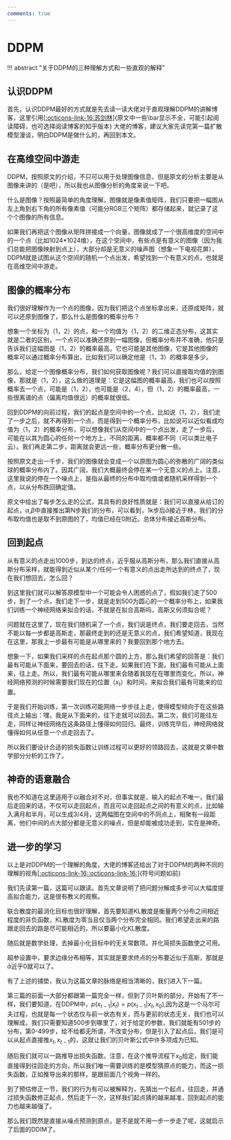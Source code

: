 ```yaml
---
comments: true
---
```


# DDPM

!!! abstract "关于DDPM的三种理解方式和一些直观的解释"

## 认识DDPM   

首先，认识DDPM最好的方式就是先去读一读大佬对于直观理解DDPM的讲解博客，这里引用[[:octicons-link-16:苏剑林](https://kexue.fm/archives/9119)]{原文中一些\bar显示不全，可能引起阅读障碍，也可选择阅读博客的知乎版本} 大佬的博客，建议大家先读完第一篇扩散模型漫谈，明白DDPM是做什么的，再回到本文。

## 在高维空间中游走

DDPM，按照原文的介绍，不只可以用于处理图像信息，但是原文的分析主要是从图像来讲的（是吧），所以我也从图像分析的角度来说一下吧。  

什么是图像？按照最简单的角度理解，图像就是像素值矩阵，我们只要把一幅图从左上角到右下角的所有像素值（可能分RGB三个矩阵）都存储起来，就记录了这个个图像的所有信息。  

如果我们再把这个图像从矩阵拼接成一个向量，图像就成了一个很高维度的空间中的一个点（比如1024*1024维），在这个空间中，有些点是有意义的图像（因为我们总能把图像映射到点上），大部分却是无意义的噪声图（想象一下电视花屏），DDPM就是试图从这个空间的随机一个点出发，希望找到一个有意义的点，也就是在高维空间中游走。

## 图像的概率分布

我们很好理解作为一个点的图像，因为我们把这个点坐标拿出来，还原成矩阵，就可以还原到图像了，那么什么是图像的概率分布？  

想象一个坐标为（1，2）的点，和一个均值为（1，2）的二维正态分布，这其实就是二者的区别，一个点可以准确还原到一幅图像，但概率分布并不准确，他只是告诉我们这幅图是（1，2）的概率最高，它也可能是其他图像，它是其他图像的概率可以通过概率分布算出，比如我们可以确定他是（1，3）的概率是多少。

那么，给定一个图像概率分布，我们如何获取图像呢？我们可以直接取均值的到图像，那就是（1，2），这么做的道理是：它是这幅图的概率最高，我们也可以按照概率去一个点，可能是（1，2），也可能是（2，4），但（1，2）的概率最高，一些很离谱的点（偏离均值很远）的概率就很低。  

回到DDPM的向前过程，我们的起点是空间中的一个点，比如说（1，2），我们走了一步之后，就不再得到一个点，而是得到一个概率分布，比如说可以近似看成均值为（1，2）的概率分布，可以想像我们从空间中的一个点出发，走了一步后，可能在以其为圆心的任何一个地方上，不同的距离，概率都不同（可以类比电子云）。我们再走第二步，距离就会更远一些，概率分布更分散一些。  

按照原文走出一千步，我们的图像就会变成一个以原图为圆心的弥散的广阔的类似球的概率分布内了。因其广阔，我们大概最终会停在某一个无意义的点上。注意，这里我说的停在一个噪点上，是指从最终的分布中取均值或者随机采样得到一个点，以从分布跌回确定值。  

原文中给出了每步怎么走的公式，其具有的良好性质就是：我们可以直接从给订的起点，$\alpha$,$\beta$中直接推出第N步我们的分布，可以看到，1k步后$\bar \alpha$接近于林，我们的分布取均值也是取不到原图的了，均值已经在0附近。总体分布接近高斯分布。

## 回到起点

从有意义的点走出1000步，到达的终点，近乎服从高斯分布，那么我们直接从高斯分布采样，就能得到近似从某个/任何一个有意义的点出走所达到的终点了，现在我们想回去，怎么回？  

到这里我们就可以解答原模型中一个可能会令人困惑的点了，假如我们走了500步，到了一个点，我们走下一步，就是走到500为圆心的一个概率分布上，如果我们训练一个神经网络来拟合的话，不就是在拟合高斯吗，高斯又何须拟合呢？  

问题就在这里了，现在我们随机采了一个点，我们说是终点，我们要走回去，当然不能以每一步都是高斯走，那最终走到的还是无意义的点，我们希望知道，我现在在这里，那我上一步最有可能是从哪里来的？我要回到那个地方去。  

想象一下，如果我们采样的点在起点那个圆的上方，那么我们希望的回答是：我们最有可能从下面来，要回去的话，往下走。如果我们在下面，我们最有可能从上面来，往上走。所以，我们最有可能从哪里来会随着我现在在哪里而变化，所以，神经网络预测的时候需要我们现在的位置（$x_t$）和时间，来拟合我们最有可能来的位置。  

于是我们开始训练，第一次训练可能网络一步步往上走，使得模型倾向于在这些路径点上输出：嘿，我是从下面来的，往下走就可以回去。第二次，我们可能往左走，同样让神经网络在这条路径上懂得如何回归。最终，训练完毕后，神经网络就懂得如何从任意一个点走回去了。 

所以我们要设计合适的损失函数让训练过程可以更好的领路回去，这就是文章中数学部分分析的工作了。

## 神奇的语意融合

我也不知道在这里适用于以融合对不对，但事实就是，输入的起点不唯一，我们最后走回来的话，不仅可以走回起点，而且可以走回起点之间的有意义的点，比如输入满月和半月，可以生成3/4月，这两幅图在空间中的不同点上，相聚有一段距离，他们中间的点大部分都是无意义的噪点，但是却能被成功走到，实在是神奇。  

## 进一步的学习

以上是对DDPM的一个理解的角度，大佬的博客还给出了对于DDPM的两种不同的理解的视角[[:octicons-link-16:](https://spaces.ac.cn/archives/9152)[:octicons-link-16:](https://kexue.fm/archives/9164)]{符号问题如前}  

我们先读第一篇，这篇可以跟读。首先文章说明了把问题分解成多步可以大幅度提高拟合能力，这是很有教义的观察。

联合散度的最消化目标也很好理解，首先要知道KL散度是衡量两个分布之间相近程度的非负函数，KL散度为零当且仅当两个分布完全相同。我们希望走出来的路跟走回去的路是尽可能相近的，所以要最小化KL散度。

随后就是数学处理，去掉最小化目标中的无关常数项。并化简损失函数使之可用。

超参设置中，要求边缘分布相等，其实就是要求终点的分布要近似于高斯，那就是$\bar \alpha$近乎0就可以了。

有了上述的铺垫，我认为这篇文章的脉络是相当清晰的，我们进入下一篇。

第三篇的前面一大部分都跟第一篇完全一样，但到了贝叶斯的部分，开始有了不一样，我们要知道，在DDPM中，$p(x_{t-1}|x_t) = p(x_{t-1}|x_t,x_0)$,因为这是一个马尔可夫过程，也就是每一个状态仅与前一状态有关，而与更前的状态无关，我们也可以理解成，我们只需要知道500步到哪里了，对于给定的参数，我们就能有501步的分布，第0-499步，给不给都无所谓，不改变分布，但是引入了起点后，我们是可以从起点直接推$x_t,x_{t-1}$的，这就让我们的贝叶斯公式中许多项成为已知。

随后我们就可以一路推导出损失函数。注意，在这个推导流程下$x_0$给定，我们能直接得到往回走的方向，所以我们唯一需要训练的是模型猜原点的能力，而这一损失函数，正如推导出来的那样，是跟前面几个视角一样的。

到了预估修正一节，我们的行为有可以被解释为，先猜出一个起点，往回走，并通过损失函数修正起点，然后走下一次，这样我们起点猜的越来越准，回到起点的能力也越来越强了。

那么我们既然是直接从噪点预测到原点，是不是就不用一步一步走了呢，这就启示了后面的DDIM了。
